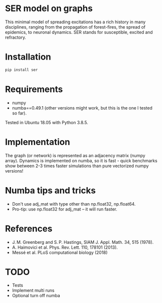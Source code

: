 # SER model on graphs
This minimal model of spreading excitations has a rich history in many disciplines, ranging from the propagation of forest-fires, the spread of epidemics, to neuronal dynamics.
SER stands for susceptible, excited and refractory.

# Installation
```bash
pip install ser
```

# Requirements
 - numpy
 - numba==0.49.1 (other versions might work, but this is the one I tested so far).

Tested in Ubuntu 18.05 with Python 3.8.5.

# Implementation
The graph (or network) is represented as an adjacency matrix (numpy array).
Dynamics is implemented on numba, so it is fast - quick benchmarks show between 2-3 times faster simulations than pure vectorized numpy versions!

# Numba tips and tricks
- Don't use adj_mat with type other than np.float32, np.float64.
- Pro-tip: use np.float32 for adj_mat – it will run faster.

# References
  - J. M. Greenberg and S. P. Hastings, SIAM J. Appl. Math. 34, 515 (1978).
  - A. Haimovici et al. Phys. Rev. Lett. 110, 178101 (2013).
  - Messé et al. PLoS computational biology (2018)

# TODO
  - Tests
  - Implement multi runs
  - Optional turn off numba
